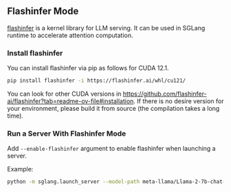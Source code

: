 ## Flashinfer Mode

[flashinfer](https://github.com/flashinfer-ai/flashinfer) is a kernel library for LLM serving.
It can be used in SGLang runtime to accelerate attention computation.

### Install flashinfer

You can install flashinfer via pip as follows for CUDA 12.1.

```bash
pip install flashinfer -i https://flashinfer.ai/whl/cu121/
```

You can look for other CUDA versions in https://github.com/flashinfer-ai/flashinfer?tab=readme-ov-file#installation. If there is no desire version for your environment,
please build it from source (the compilation takes a long time).

### Run a Server With Flashinfer Mode

Add `--enable-flashinfer` argument to enable flashinfer when launching a server.

Example:

```bash
python -m sglang.launch_server --model-path meta-llama/Llama-2-7b-chat-hf --port 30000 --enable-flashinfer
```
